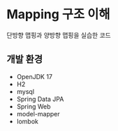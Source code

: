 # Mapping 구조 이해

단방향 맵핑과 양방향 맵핑을 실습한 코드

## 개발 환경
 
 - OpenJDK 17
 - H2
 - mysql
 - Spring Data JPA
 - Spring Web
 - model-mapper
 - lombok